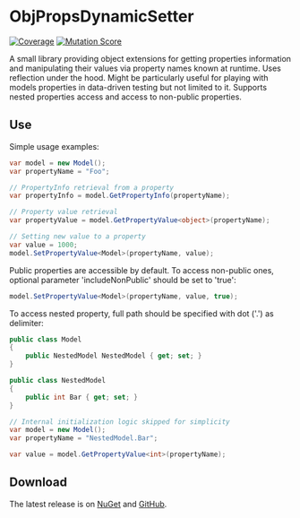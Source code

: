 # ObjPropsDynamicSetter

[![Coverage](https://app.codacy.com/project/badge/Coverage/409ed4fb783142a397248831005bae74)](https://www.codacy.com/gh/Molnix888/obj-props-dynamic-setter)
[![Mutation Score](https://img.shields.io/endpoint?style=flat&url=https%3A%2F%2Fbadge-api.stryker-mutator.io%2Fgithub.com%2FMolnix888%2Fobj-props-dynamic-setter%2Fmaster)](https://dashboard.stryker-mutator.io/reports/github.com/Molnix888/obj-props-dynamic-setter/master)

A small library providing object extensions for getting properties information and manipulating their values via property names known at runtime.
Uses reflection under the hood.
Might be particularly useful for playing with models properties in data-driven testing but not limited to it.
Supports nested properties access and access to non-public properties.

## Use

Simple usage examples:

```csharp
var model = new Model();
var propertyName = "Foo";

// PropertyInfo retrieval from a property
var propertyInfo = model.GetPropertyInfo(propertyName);

// Property value retrieval
var propertyValue = model.GetPropertyValue<object>(propertyName);

// Setting new value to a property
var value = 1000;
model.SetPropertyValue<Model>(propertyName, value);
```

Public properties are accessible by default.
To access non-public ones, optional parameter 'includeNonPublic' should be set to 'true':

```csharp
model.SetPropertyValue<Model>(propertyName, value, true);
```

To access nested property, full path should be specified with dot ('.') as delimiter:

```csharp
public class Model
{
    public NestedModel NestedModel { get; set; }
}

public class NestedModel
{
    public int Bar { get; set; }
}

// Internal initialization logic skipped for simplicity
var model = new Model();
var propertyName = "NestedModel.Bar";

var value = model.GetPropertyValue<int>(propertyName);
```

## Download

The latest release is on [NuGet](https://www.nuget.org/packages/ObjPropsDynamicSetter/) and [GitHub](https://github.com/Molnix888/obj-props-dynamic-setter/packages).
